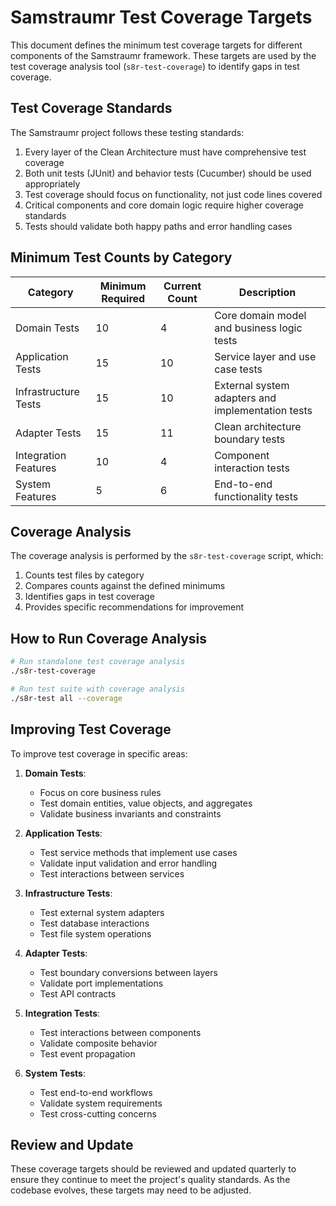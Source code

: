 # Samstraumr Test Coverage Targets

This document defines the minimum test coverage targets for different components of the Samstraumr framework. These targets are used by the test coverage analysis tool (`s8r-test-coverage`) to identify gaps in test coverage.

## Test Coverage Standards

The Samstraumr project follows these testing standards:

1. Every layer of the Clean Architecture must have comprehensive test coverage
2. Both unit tests (JUnit) and behavior tests (Cucumber) should be used appropriately
3. Test coverage should focus on functionality, not just code lines covered
4. Critical components and core domain logic require higher coverage standards
5. Tests should validate both happy paths and error handling cases

## Minimum Test Counts by Category

| Category | Minimum Required | Current Count | Description |
|----------|-----------------|---------------|-------------|
| Domain Tests | 10 | 4 | Core domain model and business logic tests |
| Application Tests | 15 | 10 | Service layer and use case tests |
| Infrastructure Tests | 15 | 10 | External system adapters and implementation tests |
| Adapter Tests | 15 | 11 | Clean architecture boundary tests |
| Integration Features | 10 | 4 | Component interaction tests |
| System Features | 5 | 6 | End-to-end functionality tests |

## Coverage Analysis

The coverage analysis is performed by the `s8r-test-coverage` script, which:

1. Counts test files by category
2. Compares counts against the defined minimums
3. Identifies gaps in test coverage
4. Provides specific recommendations for improvement

## How to Run Coverage Analysis

```bash
# Run standalone test coverage analysis
./s8r-test-coverage

# Run test suite with coverage analysis
./s8r-test all --coverage
```

## Improving Test Coverage

To improve test coverage in specific areas:

1. **Domain Tests**:
   - Focus on core business rules
   - Test domain entities, value objects, and aggregates
   - Validate business invariants and constraints

2. **Application Tests**:
   - Test service methods that implement use cases
   - Validate input validation and error handling
   - Test interactions between services

3. **Infrastructure Tests**:
   - Test external system adapters
   - Test database interactions
   - Test file system operations

4. **Adapter Tests**:
   - Test boundary conversions between layers
   - Validate port implementations
   - Test API contracts

5. **Integration Tests**:
   - Test interactions between components
   - Validate composite behavior
   - Test event propagation

6. **System Tests**:
   - Test end-to-end workflows
   - Validate system requirements
   - Test cross-cutting concerns

## Review and Update

These coverage targets should be reviewed and updated quarterly to ensure they continue to meet the project's quality standards. As the codebase evolves, these targets may need to be adjusted.
